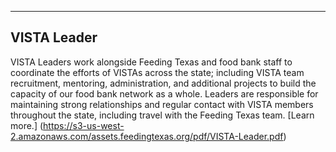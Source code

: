 ----
VISTA Leader
----
VISTA Leaders work alongside Feeding Texas and food bank staff to coordinate the efforts of VISTAs across the state; including VISTA team recruitment, mentoring, administration, and additional projects to build the capacity of our food bank network as a whole. Leaders are responsible for maintaining strong relationships and regular contact with VISTA members throughout the state, including travel with the Feeding Texas team. [Learn more.] (https://s3-us-west-2.amazonaws.com/assets.feedingtexas.org/pdf/VISTA-Leader.pdf)

